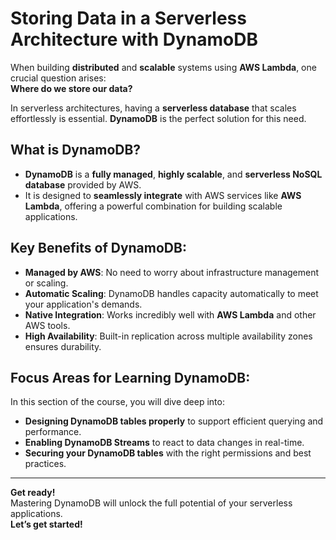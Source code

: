 # **Storing Data in a Serverless Architecture with DynamoDB**

When building **distributed** and **scalable** systems using **AWS Lambda**, one crucial question arises:  
**Where do we store our data?**

In serverless architectures, having a **serverless database** that scales effortlessly is essential. **DynamoDB** is the perfect solution for this need.

## **What is DynamoDB?**

- **DynamoDB** is a **fully managed**, **highly scalable**, and **serverless NoSQL database** provided by AWS.  
- It is designed to **seamlessly integrate** with AWS services like **AWS Lambda**, offering a powerful combination for building scalable applications.

## **Key Benefits of DynamoDB:**

- **Managed by AWS**: No need to worry about infrastructure management or scaling.
- **Automatic Scaling**: DynamoDB handles capacity automatically to meet your application's demands.
- **Native Integration**: Works incredibly well with **AWS Lambda** and other AWS tools.
- **High Availability**: Built-in replication across multiple availability zones ensures durability.

## **Focus Areas for Learning DynamoDB:**

In this section of the course, you will dive deep into:
- **Designing DynamoDB tables properly** to support efficient querying and performance.
- **Enabling DynamoDB Streams** to react to data changes in real-time.
- **Securing your DynamoDB tables** with the right permissions and best practices.

---

**Get ready!**  
Mastering DynamoDB will unlock the full potential of your serverless applications.  
**Let’s get started!**